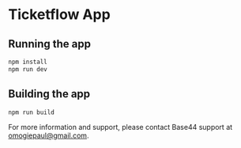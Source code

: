 # Ticketflow App

## Running the app

```bash
npm install
npm run dev
```

## Building the app

```bash
npm run build
```

For more information and support, please contact Base44 support at omogiepaul@gmail.com.
